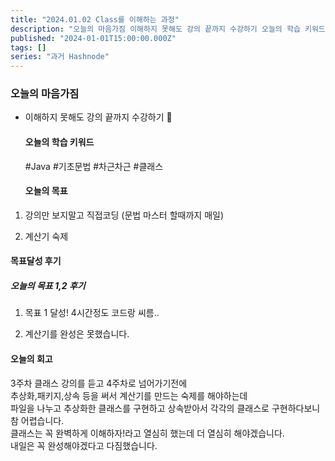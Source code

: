 ```yaml
---
title: "2024.01.02 Class를 이해하는 과정"
description: "오늘의 마음가짐 이해하지 못해도 강의 끝까지 수강하기 오늘의 학습 키워드 #Java #기초문법 #차근차근 #클래스 오늘의 목표 강의만 보지말고 직접코딩 (문법 마스터 할때까지 매일) 계산기 숙제 목표달성 후기 오늘의 목표 1,2 후기 목표 1 달성! 4시간정도 코드랑 씨름.. 계산기를 완성은 못했습니다. 오늘의 회고 3주차 클래스 강의를 듣고 4주차로 넘어가기전에추상화,패키지,상속 등을 써서 계산기를 만드는 숙제를 해..."
published: "2024-01-01T15:00:00.000Z"
tags: []
series: "과거 Hashnode"
---
```


### **오늘의 마음가짐**

* 이해하지 못해도 강의 끝까지 수강하기 
    
    #### 오늘의 학습 키워드
    
    #Java #기초문법 #차근차근 #클래스
    
    #### 오늘의 목표
    

1. 강의만 보지말고 직접코딩 (문법 마스터 할때까지 매일)
    
2. 계산기 숙제
    

#### **목표달성 후기**

##### 오늘의 목표 1,2 후기

1. 목표 1 달성! 4시간정도 코드랑 씨름..
    
2. 계산기를 완성은 못했습니다.
    

#### **오늘의 회고**

3주차 클래스 강의를 듣고 4주차로 넘어가기전에  
추상화,패키지,상속 등을 써서 계산기를 만드는 숙제를 해야하는데  
파일을 나누고 추상화한 클래스를 구현하고 상속받아서 각각의 클래스로 구현하다보니 참 어렵습니다.  
클래스는 꼭 완벽하게 이해하자!라고 열심히 했는데 더 열심히 해야겠습니다.  
내일은 꼭 완성해야겠다고 다짐했습니다.